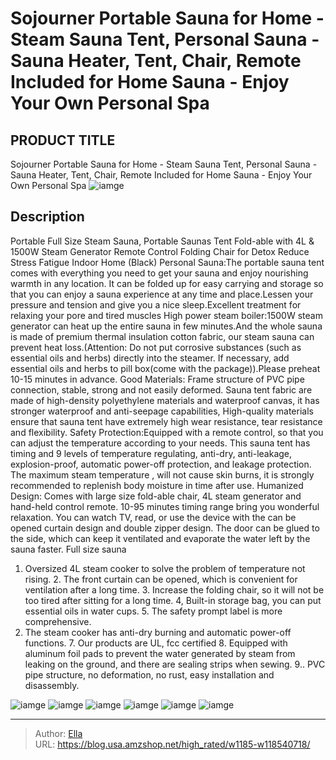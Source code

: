 # Sojourner Portable Sauna for Home - Steam Sauna Tent, Personal Sauna - Sauna Heater, Tent, Chair, Remote Included for Home Sauna - Enjoy Your Own Personal Spa


## PRODUCT TITLE 

Sojourner Portable Sauna for Home - Steam Sauna Tent, Personal Sauna - Sauna Heater, Tent, Chair, Remote Included for Home Sauna - Enjoy Your Own Personal Spa
![iamge](https://b2bfiles1.gigab2b.cn/image/wkseller/12700/20220511_a0d8eaa5959b22dc3320c95779ff6adc.jpg)

## Description

Portable Full Size Steam Sauna, Portable Saunas Tent Fold-able with 4L &amp; 1500W Steam Generator Remote Control Folding Chair for Detox Reduce Stress Fatigue Indoor Home (Black)
Personal Sauna:The portable sauna tent comes with everything you need to get your sauna and enjoy nourishing warmth in any location. It can be folded up for easy carrying and storage so that you can enjoy a sauna experience at any time and place.Lessen your pressure and tension and give you a nice sleep.Excellent treatment for relaxing your pore and tired muscles
High power steam boiler:1500W steam generator can heat up the entire sauna in few minutes.And the whole sauna is made of premium thermal insulation cotton fabric, our steam sauna can prevent heat loss.(Attention: Do not put corrosive substances (such as essential oils and herbs) directly into the steamer. If necessary, add essential oils and herbs to pill box(come with the package)).Please preheat 10-15 minutes in advance.
Good Materials: Frame structure of PVC pipe connection, stable, strong and not easily deformed. Sauna tent fabric are made of high-density polyethylene materials and waterproof canvas, it has stronger waterproof and anti-seepage capabilities, High-quality materials ensure that sauna tent have extremely high wear resistance, tear resistance and flexibility.
Safety Protection:Equipped with a remote control, so that you can adjust the temperature according to your needs. This sauna tent has timing and 9 levels of temperature regulating, anti-dry, anti-leakage, explosion-proof, automatic power-off protection, and leakage protection. The maximum steam temperature , will not cause skin burns, it is strongly recommended to replenish body moisture in time after use.
Humanized Design: Comes with large size fold-able chair, 4L steam generator and hand-held control remote. 10-95 minutes timing range bring you wonderful relaxation. You can watch TV, read, or use the device with the can be opened curtain design and double zipper design. The door can be glued to the side, which can keep it ventilated and evaporate the water left by the sauna faster. Full size sauna
1. Oversized 4L steam cooker to solve the problem of temperature not rising. 2. The front curtain can be opened, which is convenient for ventilation after a long time. 3. Increase the folding chair, so it will not be too tired after sitting for a long time. 4, Built-in storage bag, you can put essential oils in water cups. 5. The safety prompt label is more comprehensive.
6. The steam cooker has anti-dry burning and automatic power-off functions. 7. Our products are UL, fcc certified 8. Equipped with aluminum foil pads to prevent the water generated by steam from leaking on the ground, and there are sealing strips when sewing. 9.. PVC pipe structure, no deformation, no rust, easy installation and disassembly.



![iamge](https://b2bfiles1.gigab2b.cn/image/wkseller/12700/20220511_e3e2292de25033d2162e46042e096590.jpg)
![iamge](https://b2bfiles1.gigab2b.cn/image/wkseller/12700/20220511_fe24af3f84ccef2da9e314607d41057d.jpg)
![iamge](https://b2bfiles1.gigab2b.cn/image/wkseller/12700/20220511_13af77e40ed9670d8eb831e34b08af27.jpg)
![iamge](https://b2bfiles1.gigab2b.cn/image/wkseller/12700/20220511_3d0a011a3ee4541e0063762e36d5aa9d.jpg)
![iamge](https://b2bfiles1.gigab2b.cn/image/wkseller/12700/20220511_f9c0f6d9946416aea7937c774994a037.jpg)
![iamge](https://b2bfiles1.gigab2b.cn/image/wkseller/12700/20220511_500e6d275d67dba04b9ac146a8a89a5c.jpg)


---

> Author: [Ella](https://blog.usa.amzshop.net/)  
> URL: https://blog.usa.amzshop.net/high_rated/w1185-w118540718/  

